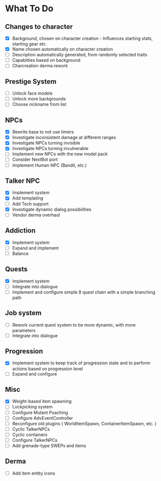 # What To Do

## Changes to character
- [x] Background, chosen on character creation - Influences starting stats, starting gear etc.
- [x] Name chosen automatically on character creation
- [ ] Description automatically generated, from randomly selected traits
- [ ] Capabilties based on background
- [ ] Charcreation derma rework

## Prestige System
- [ ] Unlock face models
- [ ] Unlock more backgrounds
- [ ] Choose nickname from list

## NPCs
- [x] Rewrite base to not use timers
- [x] Investigate inconsistent damage at different ranges
- [x] Investigate NPCs turning invisible
- [x] Investigate NPCs turning invulnerable
- [ ] Implement new NPCs with the new model pack
- [ ] Consider NextBot port
- [ ] Implement Human NPC (Bandit, etc.)

## Talker NPC
- [x] Implement system
- [x] Add templating
- [ ] Add Tech support
- [x] Investigate dynamic dialog possibilities
- [ ] Vendor derma overhaul

## Addiction
- [x] Implement system
- [ ] Expand and implement
- [ ] Balance

## Quests
- [x] Implement system
- [ ] Integrate into dialogue
- [ ] Implement and configure simple 8 quest chain with a simple branching path

## Job system
- [ ] Rework current quest system to be more dynamic, with more parameters
- [ ] Integrate into dialogue

## Progression
- [x] Implement system to keep track of progression state and to perform actions based on progression level
- [ ] Expand and configure

## Misc
- [x] Weight-based item spawning
- [ ] Lockpicking system
- [ ] Configure Mutant Poaching
- [ ] Configure AdvEventController
- [ ] Reconfigure old plugins ( WorldItemSpawn, ContainerItemSpawn, etc. )
- [ ] Cyclic TalkerNPCs
- [ ] Cyclic containers
- [ ] Configure TalkerNPCs
- [ ] Add grenade-type SWEPs and items

## Derma
- [ ] Add item entity icons
